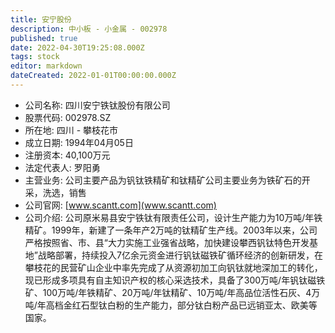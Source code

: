 ```yaml
---
title: 安宁股份
description: 中小板 - 小金属 - 002978
published: true
date: 2022-04-30T19:25:08.000Z
tags: stock
editor: markdown
dateCreated: 2022-01-01T00:00:00.000Z
---
```


- 公司名称: 四川安宁铁钛股份有限公司
- 股票代码: 002978.SZ
- 所在地: 四川 - 攀枝花市
- 成立日期: 1994年04月05日
- 注册资本: 40,100万元
- 法定代表人: 罗阳勇
- 主营业务: 公司主要产品为钒钛铁精矿和钛精矿公司主要业务为铁矿石的开采，洗选，销售
- 公司官网: [www.scantt.com](www.scantt.com)
- 公司介绍: 公司原米易县安宁铁钛有限责任公司，设计生产能力为10万吨/年铁精矿。1999年，新建了一条年产2万吨的钛精矿生产线。2003年以来，公司严格按照省、市、县“大力实施工业强省战略，加快建设攀西钒钛特色开发基地”战略部署，持续投入7亿余元资金进行钒钛磁铁矿循环经济的创新研发，在攀枝花的民营矿山企业中率先完成了从资源初加工向钒钛就地深加工的转化，现已形成多项具有自主知识产权的核心采选技术，具备了300万吨/年钒钛磁铁矿、100万吨/年铁精矿、20万吨/年钛精矿、10万吨/年高品位活性石灰、4万吨/年高档金红石型钛白粉的生产能力，部分钛白粉产品已远销亚太、欧美等国家。


